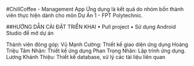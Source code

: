 #ChillCoffee - Management App
Ứng dụng là kết quả do nhóm bốn thành viên thực hiện dành cho môn Dự Án 1 - FPT Polytechnic.

##HƯỚNG DẪN CÀI ĐẶT TRIỂN KHAI
•	Pull project
•	Sử dụng Android Studio để mở dự án


Thành viên đóng góp:
Vũ Mạnh Cường: Thiết kế giao diện ứng dụng
Hoàng Triệu Tâm Nhân: Thiết kế ứng dụng
Phan Trọng Nhân: Lập trình ứng dụng.
Lương Khánh Thiệu: Thiết kế database, xử lý các tài liệu liên quan

